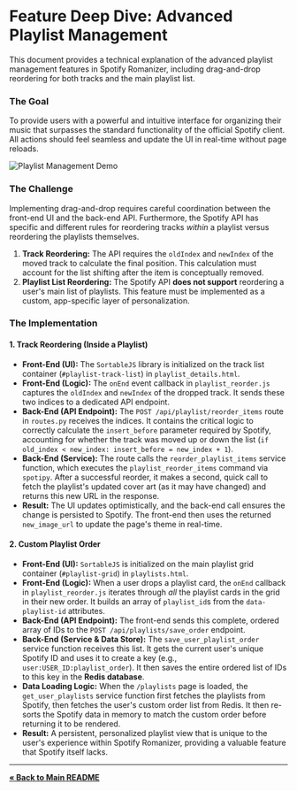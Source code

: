 # Feature Deep Dive: Advanced Playlist Management

This document provides a technical explanation of the advanced playlist management features in Spotify Romanizer, including drag-and-drop reordering for both tracks and the main playlist list.

### The Goal

To provide users with a powerful and intuitive interface for organizing their music that surpasses the standard functionality of the official Spotify client. All actions should feel seamless and update the UI in real-time without page reloads.

![Playlist Management Demo](../assets/demo-playlist-management.gif)

### The Challenge

Implementing drag-and-drop requires careful coordination between the front-end UI and the back-end API. Furthermore, the Spotify API has specific and different rules for reordering tracks _within_ a playlist versus reordering the playlists themselves.

1.  **Track Reordering:** The API requires the `oldIndex` and `newIndex` of the moved track to calculate the final position. This calculation must account for the list shifting after the item is conceptually removed.
2.  **Playlist List Reordering:** The Spotify API **does not support** reordering a user's main list of playlists. This feature must be implemented as a custom, app-specific layer of personalization.

### The Implementation

#### 1. Track Reordering (Inside a Playlist)

- **Front-End (UI):** The `SortableJS` library is initialized on the track list container (`#playlist-track-list`) in `playlist_details.html`.
- **Front-End (Logic):** The `onEnd` event callback in `playlist_reorder.js` captures the `oldIndex` and `newIndex` of the dropped track. It sends these two indices to a dedicated API endpoint.
- **Back-End (API Endpoint):** The `POST /api/playlist/reorder_items` route in `routes.py` receives the indices. It contains the critical logic to correctly calculate the `insert_before` parameter required by Spotify, accounting for whether the track was moved up or down the list (`if old_index < new_index: insert_before = new_index + 1`).
- **Back-End (Service):** The route calls the `reorder_playlist_items` service function, which executes the `playlist_reorder_items` command via `spotipy`. After a successful reorder, it makes a second, quick call to fetch the playlist's updated cover art (as it may have changed) and returns this new URL in the response.
- **Result:** The UI updates optimistically, and the back-end call ensures the change is persisted to Spotify. The front-end then uses the returned `new_image_url` to update the page's theme in real-time.

#### 2. Custom Playlist Order

- **Front-End (UI):** `SortableJS` is initialized on the main playlist grid container (`#playlist-grid`) in `playlists.html`.
- **Front-End (Logic):** When a user drops a playlist card, the `onEnd` callback in `playlist_reorder.js` iterates through _all_ the playlist cards in the grid in their new order. It builds an array of `playlist_id`s from the `data-playlist-id` attributes.
- **Back-End (API Endpoint):** The front-end sends this complete, ordered array of IDs to the `POST /api/playlists/save_order` endpoint.
- **Back-End (Service & Data Store):** The `save_user_playlist_order` service function receives this list. It gets the current user's unique Spotify ID and uses it to create a key (e.g., `user:USER_ID:playlist_order`). It then saves the entire ordered list of IDs to this key in the **Redis database**.
- **Data Loading Logic:** When the `/playlists` page is loaded, the `get_user_playlists` service function first fetches the playlists from Spotify, then fetches the user's custom order list from Redis. It then re-sorts the Spotify data in memory to match the custom order before returning it to be rendered.
- **Result:** A persistent, personalized playlist view that is unique to the user's experience within Spotify Romanizer, providing a valuable feature that Spotify itself lacks.

---

[**« Back to Main README**](../README.md)
